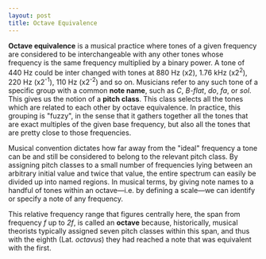 ```yaml
---
layout: post
title: Octave Equivalence
---
```


__Octave equivalence__ is a musical practice where tones of a given frequency
are considered to be interchangeable with any other tones whose frequency is the
same frequency multiplied by a binary power. A tone of 440 Hz could be inter<wbr>
changed with tones at 880 Hz (x2), 1.76 kHz (x2<sup>2</sup>), 220 Hz (x2<sup>-1</sup>), 110 Hz
(x2<sup>-2</sup>) and so on. Musicians refer to any such tone of a specific group with a
common __note name__, such as *C*, *B-flat*, *do*, *fa*, or *sol*. This gives us
the notion of a __pitch class__. This class selects all the tones which are 
related to each other by octave equivalence. In practice, this grouping is 
"fuzzy", in the sense that it gathers together all the tones that are exact
multiples of the given base frequency, but also all the tones that are pretty
close to those frequencies.

Musical convention dictates how far away from the "ideal" frequency a tone can
be and still be considered to belong to the relevant pitch class. By assigning
pitch classes to a small number of frequencies lying between an arbitrary
initial value and twice that value, the entire spectrum can easily be divided up
into named regions. In musical terms, by giving note names to a handful of tones
within an octave—i.e. by defining a scale—we can identify or specify a note of
any frequency.

This relative frequency range that figures centrally here, the span from 
frequency *f* up to *2f*, is called an __octave__ because, historically, 
musical theorists typically assigned seven pitch classes within this span, and
thus with the eighth (Lat. *octavus*) they had reached a note that was equivalent
with the first.

